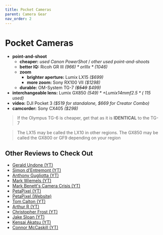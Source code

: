 ```yaml
---
title: Pocket Cameras
parent: Camera Gear
nav_order: 2
---
```

# Pocket Cameras

- **point-and-shoot** 
	- **cheaper:** *used Canon PowerShot* / *other used point-and-shoots*
	- **better IQ:** Ricoh GR III *($966)* or IIIx *($1046)*
	- **zoom**
		- **brighter aperture:** Lumix LX15 *($699)*
		- **more zoom:** Sony RX100 VII  *($1298)*
	- **durable:** OM-System TG-7 *(~~$549~~ $499)*
- **interchangeable lens:** Lumix GX850  *($549)* + Lumix 14mm f2.5 *(~$115 used)* 
- **video:** DJI Pocket 3 *($519 for standalone, $669 for Creator Combo)*
- **camcorder:** Sony CX405 *($298)*

> If the Olympus TG-6 is cheaper, get that as it is **IDENTICAL** to the TG-7

> The LX15 may be called the LX10 in other regions. The GX850 may be called the GX800 or GF9 depending on your region

## Other Reviews to Check Out

- [Gerald Undone (YT)](https://www.youtube.com/channel/UC09qASY4ixFS-KXIH6Nw0rg)
- [Simon d'Entremont (YT)](https://www.youtube.com/channel/UCH6acC9jnug-mI4vdGvuDbA)
- [Anthony Gugliotta (YT)](https://www.youtube.com/channel/UCzi1cAY62PslI1b-4KGVxoQ)
- [Mark Wiemels (YT)](https://www.youtube.com/channel/UCGuIM34mGnfTDjfd9vwPtAQ)
- [Mark Benett's Camera Crisis (YT)](https://www.youtube.com/channel/UCV_Y7XgnjahESbnRe078Ybg)
- [PetaPixel (YT)](https://www.youtube.com/channel/UCoJP9pYqZjiJOlR4UWdPhow)
- [PetaPixel (Website)](https://petapixel.com)
- [Tom Calton (YT)](https://www.youtube.com/channel/UCLSRffnNNqWn6juq5PsBRIA)
- [Arthur R (YT)](https://www.youtube.com/channel/UCWXztCpoBStGFqDSy7sgBDw)
- [Christopher Frost (YT)](https://www.youtube.com/channel/UCxoyIXANauK4cEfy0Wc09IA)
- [Jake Sloan (YT)](https://www.youtube.com/channel/UC-U0quP8-RF1pvyCessLg0g)
- [Kensai Akatsu (YT)](https://www.youtube.com/channel/UCeXqhtrQwvFnHdYKQuL192w)
- [Connor McCaskill (YT)](https://www.youtube.com/channel/UCXgp79DhuEmQy25AsY2nKQA)